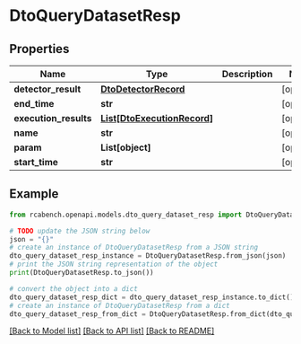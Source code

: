# DtoQueryDatasetResp


## Properties

Name | Type | Description | Notes
------------ | ------------- | ------------- | -------------
**detector_result** | [**DtoDetectorRecord**](DtoDetectorRecord.md) |  | [optional] 
**end_time** | **str** |  | [optional] 
**execution_results** | [**List[DtoExecutionRecord]**](DtoExecutionRecord.md) |  | [optional] 
**name** | **str** |  | [optional] 
**param** | **List[object]** |  | [optional] 
**start_time** | **str** |  | [optional] 

## Example

```python
from rcabench.openapi.models.dto_query_dataset_resp import DtoQueryDatasetResp

# TODO update the JSON string below
json = "{}"
# create an instance of DtoQueryDatasetResp from a JSON string
dto_query_dataset_resp_instance = DtoQueryDatasetResp.from_json(json)
# print the JSON string representation of the object
print(DtoQueryDatasetResp.to_json())

# convert the object into a dict
dto_query_dataset_resp_dict = dto_query_dataset_resp_instance.to_dict()
# create an instance of DtoQueryDatasetResp from a dict
dto_query_dataset_resp_from_dict = DtoQueryDatasetResp.from_dict(dto_query_dataset_resp_dict)
```
[[Back to Model list]](../README.md#documentation-for-models) [[Back to API list]](../README.md#documentation-for-api-endpoints) [[Back to README]](../README.md)


